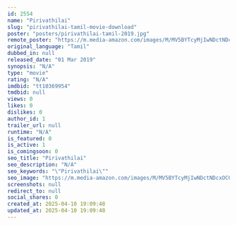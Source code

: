 ```yaml
---
id: 2554
name: "Pirivathilai"
slug: "pirivathilai-tamil-movie-download"
poster: "posters/pirivathilai-tamil-2019.jpg"
remote_poster: "https://m.media-amazon.com/images/M/MV5BYTcyMjIwNDctNDcxOC00MDY3LWI2OTAtZDQ1N2E3MjAwZTBlXkEyXkFqcGdeQXVyMzYxOTQ3MDg@._V1_SX300.jpg"
original_language: "Tamil"
dubbed_in: null
released_date: "01 Mar 2019"
synopsis: "N/A"
type: "movie"
rating: "N/A"
imdbid: "tt10369954"
tmdbid: null
views: 0
likes: 0
dislikes: 0
author_id: 1
trailer_url: null
runtime: "N/A"
is_featured: 0
is_active: 1
is_comingsoon: 0
seo_title: "Pirivathilai"
seo_description: "N/A"
seo_keywords: "\"Pirivathilai\""
seo_image: "https://m.media-amazon.com/images/M/MV5BYTcyMjIwNDctNDcxOC00MDY3LWI2OTAtZDQ1N2E3MjAwZTBlXkEyXkFqcGdeQXVyMzYxOTQ3MDg@._V1_SX300.jpg"
screenshots: null
redirect_to: null
social_shares: 0
created_at: 2025-04-10 19:09:48
updated_at: 2025-04-10 19:09:48
---
```


